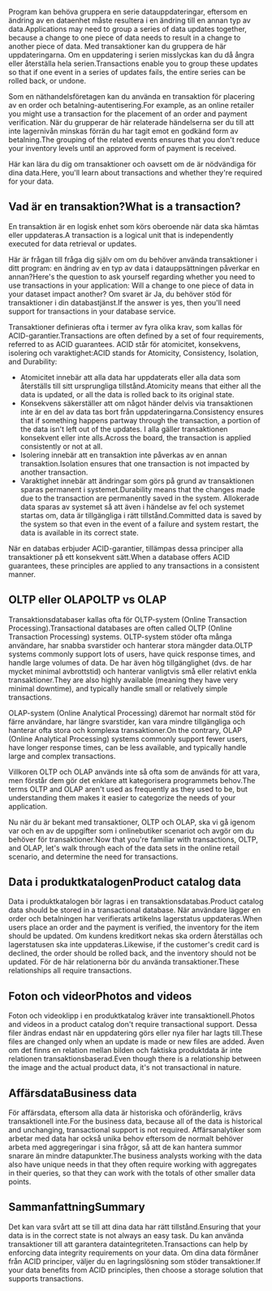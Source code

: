 <span data-ttu-id="e1eb8-101">Program kan behöva gruppera en serie datauppdateringar, eftersom en ändring av en dataenhet måste resultera i en ändring till en annan typ av data.</span><span class="sxs-lookup"><span data-stu-id="e1eb8-101">Applications may need to group a series of data updates together, because a change to one piece of data needs to result in a change to another piece of data.</span></span> <span data-ttu-id="e1eb8-102">Med transaktioner kan du gruppera de här uppdateringarna. Om en uppdatering i serien misslyckas kan du då ångra eller återställa hela serien.</span><span class="sxs-lookup"><span data-stu-id="e1eb8-102">Transactions enable you to group these updates so that if one event in a series of updates fails, the entire series can be rolled back, or undone.</span></span> 

<span data-ttu-id="e1eb8-103">Som en näthandelsföretagen kan du använda en transaktion för placering av en order och betalning-autentisering.</span><span class="sxs-lookup"><span data-stu-id="e1eb8-103">For example, as an online retailer you might use a transaction for the placement of an order and payment verification.</span></span> <span data-ttu-id="e1eb8-104">När du grupperar de här relaterade händelserna ser du till att inte lagernivån minskas förrän du har tagit emot en godkänd form av betalning.</span><span class="sxs-lookup"><span data-stu-id="e1eb8-104">The grouping of the related events ensures that you don't reduce your inventory levels until an approved form of payment is received.</span></span>

<span data-ttu-id="e1eb8-105">Här kan lära du dig om transaktioner och oavsett om de är nödvändiga för dina data.</span><span class="sxs-lookup"><span data-stu-id="e1eb8-105">Here, you'll learn about transactions and whether they're required for your data.</span></span>

## <a name="what-is-a-transaction"></a><span data-ttu-id="e1eb8-106">Vad är en transaktion?</span><span class="sxs-lookup"><span data-stu-id="e1eb8-106">What is a transaction?</span></span>

<span data-ttu-id="e1eb8-107">En transaktion är en logisk enhet som körs oberoende när data ska hämtas eller uppdateras.</span><span class="sxs-lookup"><span data-stu-id="e1eb8-107">A transaction is a logical unit that is independently executed for data retrieval or updates.</span></span>

<span data-ttu-id="e1eb8-108">Här är frågan till fråga dig själv om om du behöver använda transaktioner i ditt program: en ändring av en typ av data i datauppsättningen påverkar en annan?</span><span class="sxs-lookup"><span data-stu-id="e1eb8-108">Here's the question to ask yourself regarding whether you need to use transactions in your application: Will a change to one piece of data in your dataset impact another?</span></span> <span data-ttu-id="e1eb8-109">Om svaret är Ja, du behöver stöd för transaktioner i din databastjänst.</span><span class="sxs-lookup"><span data-stu-id="e1eb8-109">If the answer is yes, then you'll need support for transactions in your database service.</span></span>

<span data-ttu-id="e1eb8-110">Transaktioner definieras ofta i termer av fyra olika krav, som kallas för ACID-garantier.</span><span class="sxs-lookup"><span data-stu-id="e1eb8-110">Transactions are often defined by a set of four requirements, referred to as ACID guarantees.</span></span> <span data-ttu-id="e1eb8-111">ACID står för atomicitet, konsekvens, isolering och varaktighet:</span><span class="sxs-lookup"><span data-stu-id="e1eb8-111">ACID stands for Atomicity, Consistency, Isolation, and Durability:</span></span>

- <span data-ttu-id="e1eb8-112">Atomicitet innebär att alla data har uppdaterats eller alla data som återställs till sitt ursprungliga tillstånd.</span><span class="sxs-lookup"><span data-stu-id="e1eb8-112">Atomicity means that either all the data is updated, or all the data is rolled back to its original state.</span></span>
- <span data-ttu-id="e1eb8-113">Konsekvens säkerställer att om något händer delvis via transaktionen inte är en del av data tas bort från uppdateringarna.</span><span class="sxs-lookup"><span data-stu-id="e1eb8-113">Consistency ensures that if something happens partway through the transaction, a portion of the data isn't left out of the updates.</span></span> <span data-ttu-id="e1eb8-114">I alla gäller transaktionen konsekvent eller inte alls.</span><span class="sxs-lookup"><span data-stu-id="e1eb8-114">Across the board, the transaction is applied consistently or not at all.</span></span>
- <span data-ttu-id="e1eb8-115">Isolering innebär att en transaktion inte påverkas av en annan transaktion.</span><span class="sxs-lookup"><span data-stu-id="e1eb8-115">Isolation ensures that one transaction is not impacted by another transaction.</span></span>
- <span data-ttu-id="e1eb8-116">Varaktighet innebär att ändringar som görs på grund av transaktionen sparas permanent i systemet.</span><span class="sxs-lookup"><span data-stu-id="e1eb8-116">Durability means that the changes made due to the transaction are permanently saved in the system.</span></span> <span data-ttu-id="e1eb8-117">Allokerade data sparas av systemet så att även i händelse av fel och systemet startas om, data är tillgängliga i rätt tillstånd.</span><span class="sxs-lookup"><span data-stu-id="e1eb8-117">Committed data is saved by the system so that even in the event of a failure and system restart, the data is available in its correct state.</span></span>

<span data-ttu-id="e1eb8-118">När en databas erbjuder ACID-garantier, tillämpas dessa principer alla transaktioner på ett konsekvent sätt.</span><span class="sxs-lookup"><span data-stu-id="e1eb8-118">When a database offers ACID guarantees, these principles are applied to any transactions in a consistent manner.</span></span>

## <a name="oltp-vs-olap"></a><span data-ttu-id="e1eb8-119">OLTP eller OLAP</span><span class="sxs-lookup"><span data-stu-id="e1eb8-119">OLTP vs OLAP</span></span>

<span data-ttu-id="e1eb8-120">Transaktionsdatabaser kallas ofta för OLTP-system (Online Transaction Processing).</span><span class="sxs-lookup"><span data-stu-id="e1eb8-120">Transactional databases are often called OLTP (Online Transaction Processing) systems.</span></span> <span data-ttu-id="e1eb8-121">OLTP-system stöder ofta många användare, har snabba svarstider och hanterar stora mängder data.</span><span class="sxs-lookup"><span data-stu-id="e1eb8-121">OLTP systems commonly support lots of users, have quick response times, and handle large volumes of data.</span></span> <span data-ttu-id="e1eb8-122">De har även hög tillgänglighet (dvs. de har mycket minimal avbrottstid) och hanterar vanligtvis små eller relativt enkla transaktioner.</span><span class="sxs-lookup"><span data-stu-id="e1eb8-122">They are also highly available (meaning they have very minimal downtime), and typically handle small or relatively simple transactions.</span></span>

<span data-ttu-id="e1eb8-123">OLAP-system (Online Analytical Processing) däremot har normalt stöd för färre användare, har längre svarstider, kan vara mindre tillgängliga och hanterar ofta stora och komplexa transaktioner.</span><span class="sxs-lookup"><span data-stu-id="e1eb8-123">On the contrary, OLAP (Online Analytical Processing) systems commonly support fewer users, have longer response times, can be less available, and typically handle large and complex transactions.</span></span>

<span data-ttu-id="e1eb8-124">Villkoren OLTP och OLAP används inte så ofta som de används för att vara, men förstår dem gör det enklare att kategorisera programmets behov.</span><span class="sxs-lookup"><span data-stu-id="e1eb8-124">The terms OLTP and OLAP aren't used as frequently as they used to be, but understanding them makes it easier to categorize the needs of your application.</span></span> 

<span data-ttu-id="e1eb8-125">Nu när du är bekant med transaktioner, OLTP och OLAP, ska vi gå igenom var och en av de uppgifter som i onlinebutiker scenariot och avgör om du behöver för transaktioner.</span><span class="sxs-lookup"><span data-stu-id="e1eb8-125">Now that you're familiar with transactions, OLTP, and OLAP, let's walk through each of the data sets in the online retail scenario, and determine the need for transactions.</span></span>

## <a name="product-catalog-data"></a><span data-ttu-id="e1eb8-126">Data i produktkatalogen</span><span class="sxs-lookup"><span data-stu-id="e1eb8-126">Product catalog data</span></span>

<span data-ttu-id="e1eb8-127">Data i produktkatalogen bör lagras i en transaktionsdatabas.</span><span class="sxs-lookup"><span data-stu-id="e1eb8-127">Product catalog data should be stored in a transactional database.</span></span> <span data-ttu-id="e1eb8-128">När användare lägger en order och betalningen har verifierats artikelns lagerstatus uppdateras.</span><span class="sxs-lookup"><span data-stu-id="e1eb8-128">When users place an order and the payment is verified, the inventory for the item should be updated.</span></span> <span data-ttu-id="e1eb8-129">Om kundens kreditkort nekas ska ordern återställas och lagerstatusen ska inte uppdateras.</span><span class="sxs-lookup"><span data-stu-id="e1eb8-129">Likewise, if the customer's credit card is declined, the order should be rolled back, and the inventory should not be updated.</span></span> <span data-ttu-id="e1eb8-130">För de här relationerna bör du använda transaktioner.</span><span class="sxs-lookup"><span data-stu-id="e1eb8-130">These relationships all require transactions.</span></span>

## <a name="photos-and-videos"></a><span data-ttu-id="e1eb8-131">Foton och videor</span><span class="sxs-lookup"><span data-stu-id="e1eb8-131">Photos and videos</span></span>

<span data-ttu-id="e1eb8-132">Foton och videoklipp i en produktkatalog kräver inte transaktionell.</span><span class="sxs-lookup"><span data-stu-id="e1eb8-132">Photos and videos in a product catalog don't require transactional support.</span></span> <span data-ttu-id="e1eb8-133">Dessa filer ändras endast när en uppdatering görs eller nya filer har lagts till.</span><span class="sxs-lookup"><span data-stu-id="e1eb8-133">These files are changed only when an update is made or new files are added.</span></span> <span data-ttu-id="e1eb8-134">Även om det finns en relation mellan bilden och faktiska produktdata är inte relationen transaktionsbaserad.</span><span class="sxs-lookup"><span data-stu-id="e1eb8-134">Even though there is a relationship between the image and the actual product data, it's not transactional in nature.</span></span>

## <a name="business-data"></a><span data-ttu-id="e1eb8-135">Affärsdata</span><span class="sxs-lookup"><span data-stu-id="e1eb8-135">Business data</span></span>

<span data-ttu-id="e1eb8-136">För affärsdata, eftersom alla data är historiska och oföränderlig, krävs transaktionell inte.</span><span class="sxs-lookup"><span data-stu-id="e1eb8-136">For the business data, because all of the data is historical and unchanging, transactional support is not required.</span></span> <span data-ttu-id="e1eb8-137">Affärsanalytiker som arbetar med data har också unika behov eftersom de normalt behöver arbeta med aggregeringar i sina frågor, så att de kan hantera summor snarare än mindre datapunkter.</span><span class="sxs-lookup"><span data-stu-id="e1eb8-137">The business analysts working with the data also have unique needs in that they often require working with aggregates in their queries, so that they can work with the totals of other smaller data points.</span></span>

## <a name="summary"></a><span data-ttu-id="e1eb8-138">Sammanfattning</span><span class="sxs-lookup"><span data-stu-id="e1eb8-138">Summary</span></span>

<span data-ttu-id="e1eb8-139">Det kan vara svårt att se till att dina data har rätt tillstånd.</span><span class="sxs-lookup"><span data-stu-id="e1eb8-139">Ensuring that your data is in the correct state is not always an easy task.</span></span> <span data-ttu-id="e1eb8-140">Du kan använda transaktioner till att garantera dataintegriteten.</span><span class="sxs-lookup"><span data-stu-id="e1eb8-140">Transactions can help by enforcing data integrity requirements on your data.</span></span> <span data-ttu-id="e1eb8-141">Om dina data förmåner från ACID principer, väljer du en lagringslösning som stöder transaktioner.</span><span class="sxs-lookup"><span data-stu-id="e1eb8-141">If your data benefits from ACID principles, then choose a storage solution that supports transactions.</span></span>